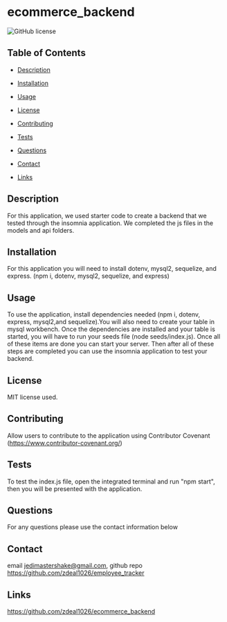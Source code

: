 # ecommerce_backend

![GitHub license](https://img.shields.io/badge/license-MIT-blue.svg)

## Table of Contents 

* [Description](#description)

* [Installation](#installation)

* [Usage](#usage)

* [License](#license)

* [Contributing](#contributing)

* [Tests](#tests)

* [Questions](#questions)

* [Contact](#contact)

* [Links](#links)

## Description

For this application, we used starter code to create a backend that we tested through the insomnia application. We completed the js files in the models and api folders. 

## Installation
 
For this application you will need to install dotenv, mysql2, sequelize, and express.
(npm i, dotenv, mysql2, sequelize, and express)

## Usage

To use the application, install dependencies needed (npm i, dotenv, express, mysql2,and sequelize).You will also need to create your table in mysql workbench. Once the dependencies are installed and your table is started, you will have to run your seeds file (node seeds/index.js). Once all of these items are done you can start your server. Then after all of these steps are completed you can use the insomnia application to test your backend. 


## License

MIT license used.
  
## Contributing

Allow users to contribute to the application using Contributor Covenant (https://www.contributor-covenant.org/)

## Tests

To test the index.js file, open the integrated terminal and run "npm start", then you will be presented with the application.

## Questions

For any questions please use the contact information below

## Contact

 email jedimastershake@gmail.com, 
 github repo https://github.com/zdeal1026/employee_tracker 

## Links

https://github.com/zdeal1026/ecommerce_backend